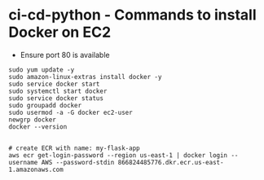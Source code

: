 # ci-cd-python - Commands to install Docker on EC2 
- Ensure port 80 is available
```
sudo yum update -y
sudo amazon-linux-extras install docker -y
sudo service docker start
sudo systemctl start docker
sudo service docker status
sudo groupadd docker
sudo usermod -a -G docker ec2-user
newgrp docker
docker --version


# create ECR with name: my-flask-app
aws ecr get-login-password --region us-east-1 | docker login --username AWS --password-stdin 866824485776.dkr.ecr.us-east-1.amazonaws.com
```